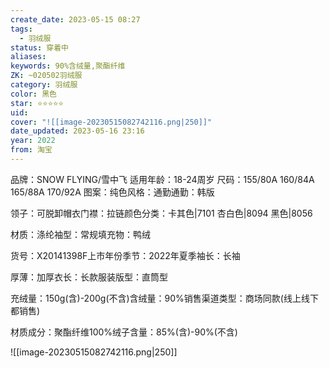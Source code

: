 ```yaml
---
create_date: 2023-05-15 08:27
tags:
  - 羽绒服
status: 穿着中
aliases:
keywords: 90%含绒量,聚酯纤维
ZK: ~020502羽绒服
category: 羽绒服
color: 黑色
star: ⭐⭐⭐⭐⭐
uid:
cover: "![[image-20230515082742116.png|250]]"
date_updated: 2023-05-16 23:16
year: 2022
from: 淘宝
---
```


品牌：SNOW FLYING/雪中飞
适用年龄：18-24周岁
尺码：155/80A 160/84A 165/88A 170/92A
图案：纯色风格：通勤通勤：韩版

领子：可脱卸帽衣门襟：拉链颜色分类：卡其色|7101 杏白色|8094 黑色|8056

材质：涤纶袖型：常规填充物：鸭绒

货号：X20141398F上市年份季节：2022年夏季袖长：长袖

厚薄：加厚衣长：长款服装版型：直筒型

充绒量：150g(含)-200g(不含)含绒量：90%销售渠道类型：商场同款(线上线下都销售)

材质成分：聚酯纤维100%绒子含量：85%(含)-90%(不含)

![[image-20230515082742116.png|250]]
